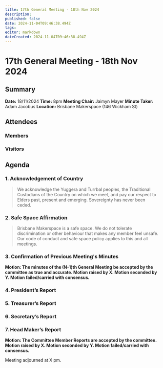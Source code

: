 ```yaml
---
title: 17th General Meeting - 18th Nov 2024
description: 
published: false
date: 2024-11-04T09:46:38.494Z
tags: 
editor: markdown
dateCreated: 2024-11-04T09:46:38.494Z
---
```


# 17th General Meeting - 18th Nov 2024
## Summary
**Date:** 18/11/2024 
**Time:** 8pm
**Meeting Chair:** Jaimyn Mayer
**Minute Taker:** Adam Jacobus
**Location:** Brisbane Makerspace (146 Wickham St)

## Attendees
### Members

### Visitors


## Agenda

### 1. Acknowledgement of Country

> We acknowledge the Yuggera and Turrbal peoples, the Traditional Custodians of the Country on which we meet, and pay our respect to Elders past, present and emerging. Sovereignty has never been ceded.

### 2. Safe Space Affirmation
> Brisbane Makerspace is a safe space. We do not tolerate discrimination or other behaviour that makes any member feel unsafe. Our code of conduct and safe space policy applies to this and all meetings.

### 3. Confirmation of Previous Meeting's Minutes

**Motion: The minutes of the (N-1)th General Meeting be accepted by the committee as true and accurate. Motion raised by X. Motion seconded by Y. Motion failed/carried with consensus.**

### 4. President’s Report


### 5. Treasurer’s Report


### 6. Secretary’s Report


### 7. Head Maker’s Report

**Motion: The Committee Member Reports are accepted by the committee. Motion raised by X. Motion seconded by Y. Motion failed/carried with consensus.**

Meeting adjourned at X pm.